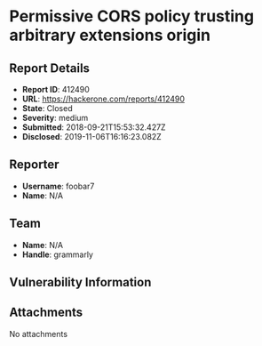 # Permissive CORS policy trusting arbitrary extensions origin

## Report Details
- **Report ID**: 412490
- **URL**: https://hackerone.com/reports/412490
- **State**: Closed
- **Severity**: medium
- **Submitted**: 2018-09-21T15:53:32.427Z
- **Disclosed**: 2019-11-06T16:16:23.082Z

## Reporter
- **Username**: foobar7
- **Name**: N/A

## Team
- **Name**: N/A
- **Handle**: grammarly

## Vulnerability Information


## Attachments
No attachments
